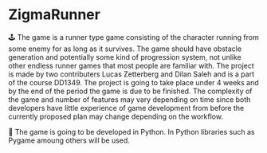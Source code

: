 # ZigmaRunner
:joystick: The game is a runner type game consisting of the character running from some enemy for as long as it survives. The game should have obstacle generation and potentially some kind of progression system, not unlike other endless runner games that most people are familiar with. The project is made by two contributers Lucas Zetterberg and Dilan Saleh and is a part of the course DD1349. The project is going to take place under 4 weeks and by the end of the period the game is due to be finished. The complexity of the game and number of features may vary depending on time since both developers have little experience of game development from before the currently proposed plan may change depending on the workflow. 

:snake: The game is going to be developed in Python. In Python libraries such as Pygame amoung others will be used.
